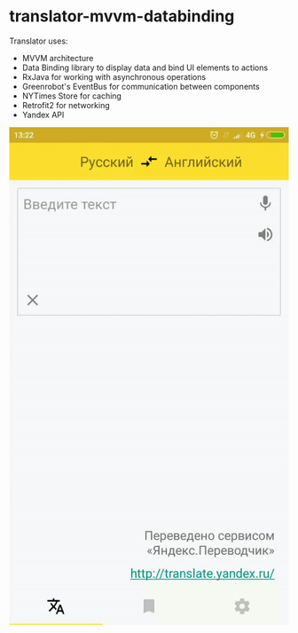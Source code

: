 # translator-mvvm-databinding
Translator uses:
* MVVM architecture
* Data Binding library to display data and bind UI elements to actions
* RxJava for working with asynchronous operations
* Greenrobot's EventBus for communication between components
* NYTimes Store for caching
* Retrofit2 for networking
* Yandex API

![translator.gif](https://github.com/aleksey-ho/translator-mvvm-databinding/blob/master/translator.gif)
